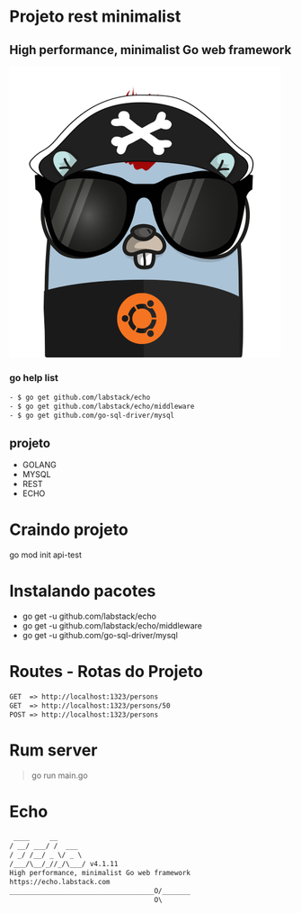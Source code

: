 # Projeto rest minimalist
## High performance, minimalist Go web framework 

![My Go logo](https://github.com/axeldeveloper/rest_go_mongo/blob/master/axel-pk-go.png?raw=true "Axel alexander")




### go help list 
    - $ go get github.com/labstack/echo
    - $ go get github.com/labstack/echo/middleware
    - $ go get github.com/go-sql-driver/mysql


## projeto
- GOLANG
- MYSQL
- REST
- ECHO

# Craindo projeto
go mod init api-test

# Instalando pacotes 

- go get -u github.com/labstack/echo
- go get -u github.com/labstack/echo/middleware
- go get -u github.com/go-sql-driver/mysql


# Routes - Rotas do Projeto 
    GET  => http://localhost:1323/persons
    GET  => http://localhost:1323/persons/50
    POST => http://localhost:1323/persons




#  Rum server
> go run main.go

# Echo

     ____     __
    / __/ ___/ /  ___
    / _/ /__/ _ \/ _ \
    /___/\__/_//_/\___/ v4.1.11
    High performance, minimalist Go web framework
    https://echo.labstack.com
    ____________________________________O/_______
                                        O\